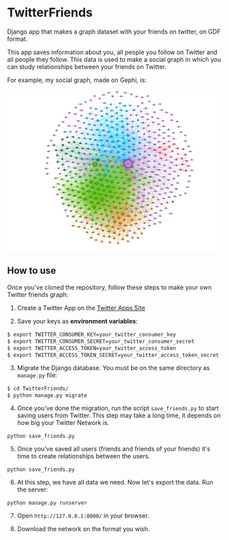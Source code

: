 # TwitterFriends
Django app that makes a graph dataset with your friends on twitter, on GDF format.

This app saves information about you, all people you follow on Twitter and all people they follow. This data is used to make a social graph in which you can study relationships between your friends on Twitter.

For example, my social graph, made on Gephi, is:

![graph](graph.png)

## How to use

Once you've cloned the repository, follow these steps to make your own Twitter friends graph:

1. Create a Twitter App on the [Twitter Apps Site](https://apps.twitter.com/)

2. Save your keys as __environment variables__:

```
$ export TWITTER_CONSUMER_KEY=your_twitter_consumer_key
$ export TWITTER_CONSUMER_SECRET=your_twitter_consumer_secret
$ export TWITTER_ACCESS_TOKEN=your_twitter_access_token
$ export TWITTER_ACCESS_TOKEN_SECRET=your_twitter_access_token_secret
```

3. Migrate the Django database. You must be on the same directory as `manage.py` file:

```
$ cd TwitterFriends/
$ python manage.py migrate
```

4. Once you've done the migration, run the script `save_friends.py` to start saving users from Twitter. This step may take a long time, it depends on how big your Twitter Network is.

```
python save_friends.py
```

5. Once you've saved all users (friends and friends of your friends) it's time to create relationships between the users.

```
python save_friends.py
```

6. At this step, we have all data we need. Now let's export the data. Run the server:

```
python manage.py runserver
```

7. Open `http://127.0.0.1:8000/` in your browser.

8. Download the network on the format you wish.
